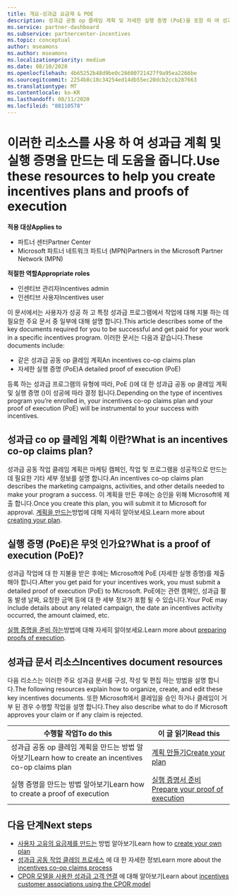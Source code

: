 ```yaml
---
title: 개요-성과급 요금제 & POE
description: 성과급 공동 op 클레임 계획 및 자세한 실행 증명 (PoE)을 포함 하 여 성과급에 필요한 주요 문서에 대해 알아봅니다.
ms.service: partner-dashboard
ms.subservice: partnercenter-incentives
ms.topic: conceptual
author: mseamons
ms.author: mseamons
ms.localizationpriority: medium
ms.date: 08/10/2020
ms.openlocfilehash: 4b65252b48d9be0c26600721427f9a95ea2266be
ms.sourcegitcommit: 2254b8c18c34254ed14db55ec20dcb2ccb287663
ms.translationtype: MT
ms.contentlocale: ko-KR
ms.lasthandoff: 08/11/2020
ms.locfileid: "88110578"
---
```

# <a name="use-these-resources-to-help-you-create-incentives-plans-and-proofs-of-execution"></a><span data-ttu-id="f843a-103">이러한 리소스를 사용 하 여 성과급 계획 및 실행 증명을 만드는 데 도움을 줍니다.</span><span class="sxs-lookup"><span data-stu-id="f843a-103">Use these resources to help you create incentives plans and proofs of execution</span></span>

<span data-ttu-id="f843a-104">**적용 대상**</span><span class="sxs-lookup"><span data-stu-id="f843a-104">**Applies to**</span></span>

- <span data-ttu-id="f843a-105">파트너 센터</span><span class="sxs-lookup"><span data-stu-id="f843a-105">Partner Center</span></span>
- <span data-ttu-id="f843a-106">Microsoft 파트너 네트워크 파트너 (MPN)</span><span class="sxs-lookup"><span data-stu-id="f843a-106">Partners in the Microsoft Partner Network (MPN)</span></span>

<span data-ttu-id="f843a-107">**적절한 역할**</span><span class="sxs-lookup"><span data-stu-id="f843a-107">**Appropriate roles**</span></span>

- <span data-ttu-id="f843a-108">인센티브 관리자</span><span class="sxs-lookup"><span data-stu-id="f843a-108">Incentives admin</span></span>
- <span data-ttu-id="f843a-109">인센티브 사용자</span><span class="sxs-lookup"><span data-stu-id="f843a-109">Incentives user</span></span>

<span data-ttu-id="f843a-110">이 문서에서는 사용자가 성공 하 고 특정 성과급 프로그램에서 작업에 대해 지불 하는 데 필요한 주요 문서 중 일부에 대해 설명 합니다.</span><span class="sxs-lookup"><span data-stu-id="f843a-110">This article describes some of the key documents required for you to be successful and get paid for your work in a specific incentives program.</span></span> <span data-ttu-id="f843a-111">이러한 문서는 다음과 같습니다.</span><span class="sxs-lookup"><span data-stu-id="f843a-111">These documents include:</span></span>

- <span data-ttu-id="f843a-112">같은 성과급 공동 op 클레임 계획</span><span class="sxs-lookup"><span data-stu-id="f843a-112">An incentives co-op claims plan</span></span>
- <span data-ttu-id="f843a-113">자세한 실행 증명 (PoE)</span><span class="sxs-lookup"><span data-stu-id="f843a-113">A detailed proof of execution (PoE)</span></span>

<span data-ttu-id="f843a-114">등록 하는 성과급 프로그램의 유형에 따라, PoE ()에 대 한 성과급 공동 op 클레임 계획 및 실행 증명 ()이 성공에 따라 결정 됩니다.</span><span class="sxs-lookup"><span data-stu-id="f843a-114">Depending on the type of incentives program you’re enrolled in, your incentives co-op claims plan and your proof of execution (PoE) will be instrumental to your success with incentives.</span></span>

## <a name="what-is-an-incentives-co-op-claims-plan"></a><span data-ttu-id="f843a-115">성과급 co op 클레임 계획 이란?</span><span class="sxs-lookup"><span data-stu-id="f843a-115">What is an incentives co-op claims plan?</span></span>

<span data-ttu-id="f843a-116">성과급 공동 작업 클레임 계획은 마케팅 캠페인, 작업 및 프로그램을 성공적으로 만드는 데 필요한 기타 세부 정보를 설명 합니다.</span><span class="sxs-lookup"><span data-stu-id="f843a-116">An incentives co-op claims plan describes the marketing campaigns, activities, and other details needed to make your program a success.</span></span> <span data-ttu-id="f843a-117">이 계획을 만든 후에는 승인을 위해 Microsoft에 제출 합니다.</span><span class="sxs-lookup"><span data-stu-id="f843a-117">Once you create this plan, you will submit it to Microsoft for approval.</span></span> <span data-ttu-id="f843a-118">[계획을 만드는](incentives-create-your-plan.md)방법에 대해 자세히 알아보세요.</span><span class="sxs-lookup"><span data-stu-id="f843a-118">Learn more about [creating your plan](incentives-create-your-plan.md).</span></span>

## <a name="what-is-a-proof-of-execution-poe"></a><span data-ttu-id="f843a-119">실행 증명 (PoE)은 무엇 인가요?</span><span class="sxs-lookup"><span data-stu-id="f843a-119">What is a proof of execution (PoE)?</span></span>

<span data-ttu-id="f843a-120">성과급 작업에 대 한 지불을 받은 후에는 Microsoft에 PoE (자세한 실행 증명)를 제출 해야 합니다.</span><span class="sxs-lookup"><span data-stu-id="f843a-120">After you get paid for your incentives work, you must submit a detailed proof of execution (PoE) to Microsoft.</span></span> <span data-ttu-id="f843a-121">PoE에는 관련 캠페인, 성과급 활동 발생 날짜, 요청한 금액 등에 대 한 세부 정보가 포함 될 수 있습니다.</span><span class="sxs-lookup"><span data-stu-id="f843a-121">Your PoE may include details about any related campaign, the date an incentives activity occurred, the amount claimed, etc.</span></span> 

<span data-ttu-id="f843a-122">[실행 증명을 준비 하는](incentives-prepare-your-proof-of-execution.md)방법에 대해 자세히 알아보세요.</span><span class="sxs-lookup"><span data-stu-id="f843a-122">Learn more about [preparing proofs of execution](incentives-prepare-your-proof-of-execution.md).</span></span>

## <a name="incentives-document-resources"></a><span data-ttu-id="f843a-123">성과급 문서 리소스</span><span class="sxs-lookup"><span data-stu-id="f843a-123">Incentives document resources</span></span>

<span data-ttu-id="f843a-124">다음 리소스는 이러한 주요 성과급 문서를 구성, 작성 및 편집 하는 방법을 설명 합니다.</span><span class="sxs-lookup"><span data-stu-id="f843a-124">The following resources explain how to organize, create, and edit these key incentives documents.</span></span> <span data-ttu-id="f843a-125">또한 Microsoft에서 클레임을 승인 하거나 클레임이 거부 된 경우 수행할 작업을 설명 합니다.</span><span class="sxs-lookup"><span data-stu-id="f843a-125">They also describe what to do if Microsoft approves your claim or if any claim is rejected.</span></span>

|  <span data-ttu-id="f843a-126">**수행할 작업**</span><span class="sxs-lookup"><span data-stu-id="f843a-126">**To do this**</span></span>  |  <span data-ttu-id="f843a-127">**이 글 읽기**</span><span class="sxs-lookup"><span data-stu-id="f843a-127">**Read this**</span></span>  |
|--------------|-----------|
| <span data-ttu-id="f843a-128">성과급 공동 op 클레임 계획을 만드는 방법 알아보기</span><span class="sxs-lookup"><span data-stu-id="f843a-128">Learn how to create an incentives co-op claims plan</span></span> | [<span data-ttu-id="f843a-129">계획 만들기</span><span class="sxs-lookup"><span data-stu-id="f843a-129">Create your plan</span></span>](incentives-create-your-plan.md)  |
<span data-ttu-id="f843a-130">실행 증명을 만드는 방법 알아보기</span><span class="sxs-lookup"><span data-stu-id="f843a-130">Learn how to create a proof of execution</span></span> | [<span data-ttu-id="f843a-131">실행 증명서 준비</span><span class="sxs-lookup"><span data-stu-id="f843a-131">Prepare your proof of execution</span></span>](incentives-prepare-your-proof-of-execution.md)  |

## <a name="next-steps"></a><span data-ttu-id="f843a-132">다음 단계</span><span class="sxs-lookup"><span data-stu-id="f843a-132">Next steps</span></span>

- <span data-ttu-id="f843a-133">[사용자 고유의 요금제를 만드는](incentives-create-your-plan.md) 방법 알아보기</span><span class="sxs-lookup"><span data-stu-id="f843a-133">Learn how to [create your own plan](incentives-create-your-plan.md)</span></span>
- <span data-ttu-id="f843a-134">[성과급 공동 작업 클레임 프로세스](claims-overview.md) 에 대 한 자세한 정보</span><span class="sxs-lookup"><span data-stu-id="f843a-134">Learn more about the [incentives co-op claims process](claims-overview.md)</span></span>
- <span data-ttu-id="f843a-135">[CPOR 모델을 사용한 성과급 고객 연결](submit-osa-claim.md) 에 대해 알아보기</span><span class="sxs-lookup"><span data-stu-id="f843a-135">Learn about [incentives customer associations using the CPOR model](submit-osa-claim.md)</span></span>